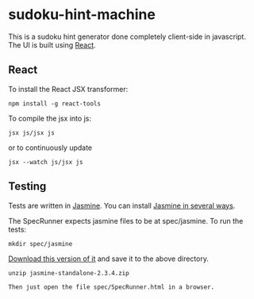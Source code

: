# sudoku-hint-machine

This is a sudoku hint generator done completely client-side in
javascript. The UI is built using
[React](http://facebook.github.io/react/).

React
-------
To install the React JSX transformer:

    npm install -g react-tools
    
To compile the jsx into js:

    jsx js/jsx js

or to continuously update

    jsx --watch js/jsx js

Testing
-------
Tests are  written in [Jasmine](http://jasmine.github.io/).
You can install [Jasmine in several ways](https://github.com/jasmine/jasmine#installation).

The SpecRunner expects jasmine files to be at spec/jasmine. To run the tests:

    mkdir spec/jasmine

  [Download this version of it](https://github.com/jasmine/jasmine/releases/download/v2.3.4/jasmine-standalone-2.3.4.zip) and save it to the above directory.

    unzip jasmine-standalone-2.3.4.zip

    Then just open the file spec/SpecRunner.html in a browser.


